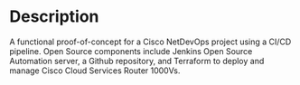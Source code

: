 # Description
A functional proof-of-concept for a Cisco NetDevOps project using a CI/CD pipeline.  Open Source components include Jenkins Open Source Automation server, a Github repository, and Terraform to deploy and manage Cisco Cloud Services Router 1000Vs.
